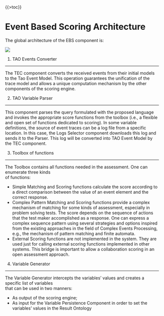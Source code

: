 <!--
parent:
    title: Event_Based_Scoring
author:
    - 'Jérôme Bogaerts'
created_at: '2011-03-10 11:44:02'
updated_at: '2013-03-13 13:11:13'
tags:
    - 'Event Based Scoring'
-->

{{\>toc}}

Event Based Scoring Architecture
================================

The global architecture of the EBS component is:

![](http://forge.taotesting.com/attachments/download/379/RM_EBS_Global_architecture.jpg)

1. TAO Events Converter
-----------------------

The TEC component converts the received events from their initial models to the Tao Event Model. This operation guarantees the unification of the trace model and allows a unique computation mechanism by the other components of the scoring engine.

2. TAO Variable Parser
----------------------

This component parses the query formulated with the proposed language and invokes the appropriate score functions from the toolbox (i.e., a flexible and open set of functions dedicated to scoring). In some variable definitions, the source of event traces can be a log file from a specific location. In this case, the Logs Selector component downloads this log and sends it to the Parser. This log will be converted into TAO Event Model by the TEC component.

3. Toolbox of functions
-----------------------

The Toolbox contains all functions needed in the assessment. One can enumerate three kinds<br/>
of functions:

-   Simple Matching and Scoring functions calculate the score according to a direct comparison between the value of an event element and the correct response.
-   Complex Pattern Matching and Scoring functions provide a complex mechanism of matching for some kinds of assessment, especially in problem solving tests. The score depends on the sequence of actions that the test maker accomplished as a response. One can express a complex sequence pattern using several strategies and options inspired from the existing approaches in the field of Complex Events Processing, e.g., the mechanism of pattern matching and finite automata.
-   External Scoring functions are not implemented in the system. They are used just for calling external scoring functions implemented in other systems. This bridge is important to allow a collaboration scoring in an open assessment approach.

4. Variable Generator
---------------------

The Variable Generator intercepts the variables’ values and creates a specific list of variables<br/>
that can be used in two manners:

-   As output of the scoring engine;
-   As input for the Variable Persistence Component in order to set the variables’ values in the Result Ontology

